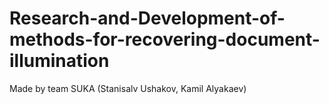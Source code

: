# Research-and-Development-of-methods-for-recovering-document-illumination

Made by team SUKA (Stanisalv Ushakov, Kamil Alyakaev)
